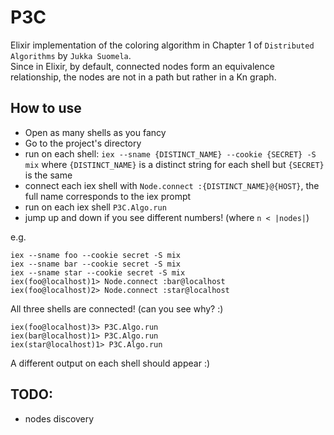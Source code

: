 # P3C

Elixir implementation of the coloring algorithm in Chapter 1 of `Distributed Algorithms` by `Jukka Suomela`.        
Since in Elixir, by default, connected nodes form an equivalence relationship, the nodes are not in a path but rather in a Kn graph.     

## How to use

- Open as many shells as you fancy
- Go to the project's directory
- run on each shell: `iex --sname {DISTINCT_NAME} --cookie {SECRET} -S mix` where `{DISTINCT_NAME}` is a distinct string for each shell but `{SECRET}` is the same
- connect each iex shell with `Node.connect :{DISTINCT_NAME}@{HOST}`, the full name corresponds to the iex prompt      
- run on each iex shell `P3C.Algo.run`
- jump up and down if you see different numbers! (where `n < |nodes|`)

e.g.

`iex --sname foo --cookie secret -S mix`          
`iex --sname bar --cookie secret -S mix`       
`iex --sname star --cookie secret -S mix`       
`iex(foo@localhost)1> Node.connect :bar@localhost`        
`iex(foo@localhost)2> Node.connect :star@localhost`

All three shells are connected! (can you see why? :)         

`iex(foo@localhost)3> P3C.Algo.run`         
`iex(bar@localhost)1> P3C.Algo.run`         
`iex(star@localhost)1> P3C.Algo.run`

A different output on each shell should appear :)

## TODO:
- nodes discovery
